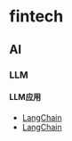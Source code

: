 # fintech
##  AI
###  LLM
####  LLM应用
- [LangChain](https://langchain.com/)
- [LangChain](https://langchain.com/)

